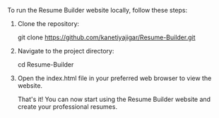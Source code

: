 To run the Resume Builder website locally, follow these steps:

1. Clone the repository:
 
   git clone https://github.com/kanetiyajigar/Resume-Builder.git

2. Navigate to the project directory:

   cd Resume-Builder

3. Open the index.html file in your preferred web browser to view the website.

   That's it! You can now start using the Resume Builder website and create your professional resumes.
